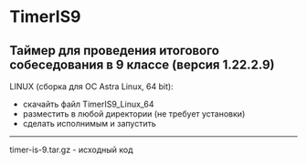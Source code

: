# TimerIS9
Таймер для проведения итогового собеседования в 9 классе (версия 1.22.2.9)
----------
LINUX (сборка для ОС Astra Linux, 64 bit):
- скачайть файл TimerIS9_Linux_64
- разместить в любой директории (не требует установки)
- сделать исполнимым и запустить
----------
timer-is-9.tar.gz - исходный код
